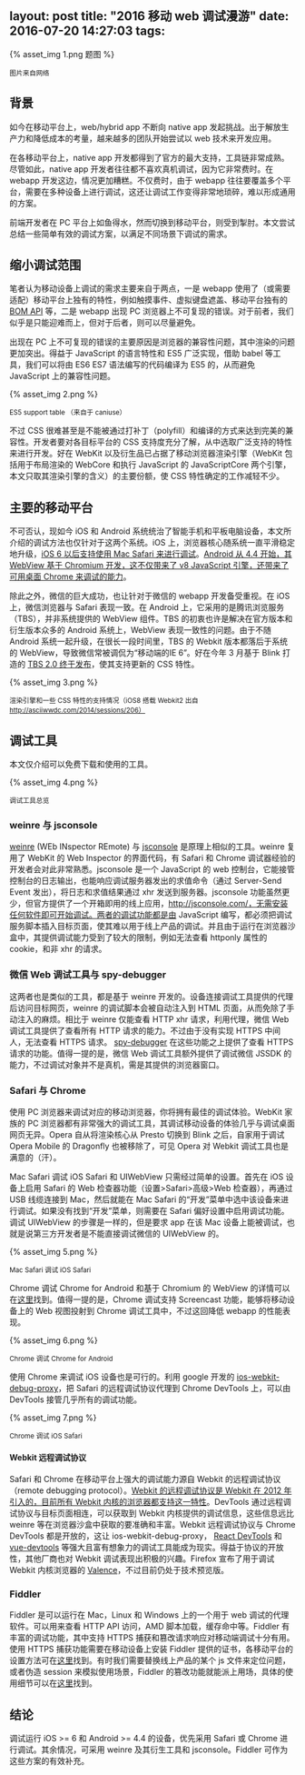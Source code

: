 layout: post
title: "2016 移动 web 调试漫游"
date: 2016-07-20 14:27:03
tags:
---
{% asset_img 1.png 题图 %}

<small>图片来自网络</small>

## 背景

  如今在移动平台上，web/hybrid app 不断向 native app 发起挑战。出于解放生产力和降低成本的考量，越来越多的团队开始尝试以 web 技术来开发应用。
  
  在各移动平台上，native app 开发都得到了官方的最大支持，工具链非常成熟。尽管如此，native app 开发者往往都不喜欢真机调试，因为它非常费时。在 webapp 开发这边，情况更加糟糕。不仅费时，由于 webapp 往往要覆盖多个平台，需要在多种设备上进行调试，这还让调试工作变得非常地琐碎，难以形成通用的方案。
  
  前端开发者在 PC 平台上如鱼得水，然而切换到移动平台，则受到掣肘。本文尝试总结一些简单有效的调试方案，以满足不同场景下调试的需求。

<!--more-->
## 缩小调试范围

  笔者认为移动设备上调试的需求主要来自于两点，一是 webapp 使用了（或需要适配）移动平台上独有的特性，例如触摸事件、虚拟键盘遮盖、移动平台独有的 [BOM API][1] 等，二是 webapp 出现 PC 浏览器上不可复现的错误。对于前者，我们似乎是只能迎难而上，但对于后者，则可以尽量避免。

  出现在 PC 上不可复现的错误的主要原因是浏览器的兼容性问题，其中渲染的问题更加突出。得益于 JavaScript 的语言特性和 ES5 广泛实现，借助 babel 等工具，我们可以将由 ES6 ES7 语法编写的代码编译为 ES5 的，从而避免 JavaScript 上的兼容性问题。

{% asset_img 2.png %}

<small>ES5 support table （来自于 caniuse）</small>

  不过 CSS 很难甚至是不能被通过打补丁（polyfill）和编译的方式来达到完美的兼容性。开发者要对各目标平台的 CSS 支持度充分了解，从中选取广泛支持的特性来进行开发。好在 WebKit 以及衍生品已占据了移动浏览器渲染引擎（WebKit 包括用于布局渲染的 WebCore 和执行 JavaScript 的 JavaScriptCore 两个引擎，本文只取其渲染引擎的含义）的主要份额，使 CSS 特性确定的工作减轻不少。

## 主要的移动平台

  不可否认，现如今 iOS 和 Android 系统统治了智能手机和平板电脑设备，本文所介绍的调试方法也仅针对于这两个系统。iOS 上，浏览器核心随系统一直平滑稳定地升级，[iOS 6 以后支持使用 Mac Safari 来进行调试][15]。[Android 从 4.4 开始，其 WebView 基于 Chromium 开发，这不仅带来了 v8 JavaScript 引擎，还带来了可用桌面 Chrome 来调试的能力][2]。

  除此之外，微信的巨大成功，也让针对于微信的 webapp 开发备受重视。在 iOS 上，微信浏览器与 Safari 表现一致。在 Android 上，它采用的是腾讯浏览服务（TBS），并非系统提供的 WebView 组件。TBS 的初衷也许是解决在官方版本和衍生版本众多的 Android 系统上，WebView 表现一致性的问题。由于不随 Android 系统一起升级，在很长一段时间里，TBS 的 Webkit 版本都落后于系统的 WebView，导致微信常被调侃为“移动端的IE 6”。好在今年 3 月基于 Blink 打造的 [TBS 2.0 终于发布][3]，使其支持更新的 CSS 特性。

{% asset_img 3.png %}

<small>渲染引擎和一些 CSS 特性的支持情况（iOS8 搭载 Webkit2 出自 http://asciiwwdc.com/2014/sessions/206）</small>

## 调试工具

  本文仅介绍可以免费下载和使用的工具。

{% asset_img 4.png %}

<small>调试工具总览</small>
  
### weinre 与 jsconsole

  [weinre][6] (WEb INspector REmote) 与 [jsconsole][7] 是原理上相似的工具。weinre 复用了 WebKit 的 Web Inspector 的界面代码，有 Safari 和 Chrome 调试器经验的开发者会对此非常熟悉。jsconsole 是一个 JavaScript 的 web 控制台，它能接管控制台的日志输出，也能响应调试服务器发出的求值命令（通过 Server-Send Event 发出），将日志和求值结果通过 xhr 发送到服务器。jsconsole 功能虽然更少，但官方提供了一个开箱即用的线上应用，http://jsconsole.com/，无需安装任何软件即可开始调试。两者的调试功能都是由 JavaScript 编写，都必须把调试服务脚本插入目标页面，使其难以用于线上产品的调试。并且由于运行在浏览器沙盒中，其提供调试能力受到了较大的限制，例如无法查看 httponly 属性的 cookie，和非 xhr 的请求。

### 微信 Web 调试工具与 spy-debugger

  这两者也是类似的工具，都是基于 weinre 开发的。设备连接调试工具提供的代理后访问目标网页，weinre 的调试脚本会被自动注入到 HTML 页面，从而免除了手动注入的麻烦。相比于 weinre 仅能查看 HTTP xhr 请求，利用代理，微信 Web 调试工具提供了查看所有 HTTP 请求的能力。不过由于没有实现 HTTPS 中间人，无法查看 HTTPS 请求。 [spy-debugger][4] 在这些功能之上提供了查看 HTTPS 请求的功能。值得一提的是，微信 Web 调试工具额外提供了调试微信 JSSDK 的能力，不过调试对象并不是真机，需是其提供的浏览器窗口。

### Safari 与 Chrome

  使用 PC 浏览器来调试对应的移动浏览器，你将拥有最佳的调试体验。WebKit 家族的 PC 浏览器都有非常强大的调试工具，其调试移动设备的体验几乎与调试桌面网页无异。Opera 自从将渲染核心从 Presto 切换到 Blink 之后，自家用于调试 Opera Mobile 的 Dragonfly 也被移除了，可见 Opera 对 Webkit 调试工具也是满意的（汗）。

  Mac Safari 调试 iOS Safari 和 UIWebView 只需经过简单的设置。首先在 iOS 设备上启用 Safari 的 Web 检查器功能（设置>Safari>高级>Web 检查器），再通过 USB 线缆连接到 Mac，然后就能在 Mac Safari 的“开发”菜单中选中该设备来进行调试。如果没有找到“开发”菜单，则需要在 Safari 偏好设置中启用调试功能。调试 UIWebView 的步骤是一样的，但是要求 app 在该 Mac 设备上能被调试，也就是说第三方开发者是不能直接调试微信的 UIWebView 的。

{% asset_img 5.png %}

<small>Mac Safari 调试 iOS Safari</small>

  Chrome 调试 Chrome for Android 和基于 Chromium 的 WebView 的详情可以在[这里][7]找到。值得一提的是，Chrome 调试支持 Screencast 功能，能够将移动设备上的 Web 视图投射到 Chrome 调试工具中，不过这回降低 webapp 的性能表现。

{% asset_img 6.png %}

<small>Chrome 调试 Chrome for Android</small>

  使用 Chrome 来调试 iOS 设备也是可行的。利用 google 开发的 [ios-webkit-debug-proxy][5]，把 Safari 的远程调试协议代理到 Chrome DevTools 上，可以由 DevTools 接管几乎所有的调试功能。

{% asset_img 7.png %}

<small>Chrome 调试 iOS Safari</small>

#### Webkit 远程调试协议

  Safari 和 Chrome 在移动平台上强大的调试能力源自 Webkit 的远程调试协议（remote debugging protocol）。[Webkit 的远程调试协议是 Webkit 在 2012 年引入的，目前所有 Webkit 内核的浏览器都支持这一特性][10]。DevTools 通过远程调试协议与目标页面相连，可以获取到 Webkit 内核提供的调试信息，这些信息远比 weinre 等在浏览器沙盒中获取的要准确和丰富。Webkit 远程调试协议与 Chrome DevTools 都是开放的，这让 ios-webkit-debug-proxy， [React DevTools][12] 和 [vue-devtools][13] 等强大且富有想象力的调试工具能成为现实。得益于协议的开放性，其他厂商也对 Webkit 调试表现出积极的兴趣。Firefox 宣布了用于调试 Webkit 内核浏览器的 [Valence][14]，不过目前仍处于技术预览版。

### Fiddler

  Fiddler 是可以运行在 Mac，Linux 和 Windows 上的一个用于 web 调试的代理软件。可以用来查看 HTTP API 访问，AMD 脚本加载，缓存命中等。Fiddler 有丰富的调试功能，其中支持 HTTPS 捕获和篡改请求响应对移动端调试十分有用。使用 HTTPS 捕获功能需要在移动设备上安装 Fiddler 提供的证书，各移动平台的设置方法可在[这里][8]找到。有时我们需要替换线上产品的某个 js 文件来定位问题，或者伪造 session 来模拟使用场景，Fiddler 的篡改功能就能派上用场，具体的使用细节可以在[这里][9]找到。

## 结论

  调试运行 iOS >= 6 和 Android >= 4.4 的设备，优先采用 Safari 或 Chrome 进行调试。其余情况，可采用 weinre 及其衍生工具和 jsconsole。Fiddler 可作为这些方案的有效补充。
  

[1]: http://javascript.ruanyifeng.com/bom/mobile.html
[2]: https://developer.chrome.com/multidevice/webview/overview
[3]: http://bbs.mb.qq.com/thread-1128359-1-1.html
[4]: https://github.com/wuchangming/spy-debugger
[5]: https://github.com/google/ios-webkit-debug-proxy
[6]: http://people.apache.org/~pmuellr/weinre/docs/latest/Home.html
[7]: https://developers.google.com/web/tools/chrome-devtools/debug/remote-debugging/remote-debugging
[8]: http://docs.telerik.com/fiddler/configure-fiddler/tasks/configurefiddler
[9]: http://docs.telerik.com/fiddler/KnowledgeBase/FiddlerScript/ModifyRequestOrResponse
[10]: http://taobaofed.org/blog/2015/11/20/webkit-remote-debug-test/
[11]: https://trac.webkit.org/wiki/WebInspector
[12]: https://facebook.github.io/react/blog/2014/01/02/react-chrome-developer-tools.html
[13]: https://github.com/vuejs/vue-devtools
[14]: https://developer.mozilla.org/en-US/docs/Tools/Valence
[15]: http://moduscreate.com/enable-remote-web-inspector-in-ios-6/

